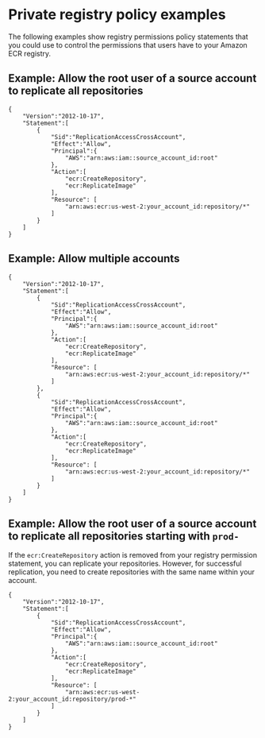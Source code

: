 # Private registry policy examples<a name="registry-permissions-examples"></a>

The following examples show registry permissions policy statements that you could use to control the permissions that users have to your Amazon ECR registry\.

## Example: Allow the root user of a source account to replicate all repositories<a name="registry-permissions-examples-all"></a>

```
{
    "Version":"2012-10-17",
    "Statement":[
        {
            "Sid":"ReplicationAccessCrossAccount",
            "Effect":"Allow",
            "Principal":{
                "AWS":"arn:aws:iam::source_account_id:root"
            },
            "Action":[
                "ecr:CreateRepository",
                "ecr:ReplicateImage"
            ],
            "Resource": [
                "arn:aws:ecr:us-west-2:your_account_id:repository/*"
            ]
        }
    ]
}
```

## Example: Allow multiple accounts<a name="registry-permissions-examples-multiple"></a>

```
{
    "Version":"2012-10-17",
    "Statement":[
        {
            "Sid":"ReplicationAccessCrossAccount",
            "Effect":"Allow",
            "Principal":{
                "AWS":"arn:aws:iam::source_account_id:root"
            },
            "Action":[
                "ecr:CreateRepository",
                "ecr:ReplicateImage"
            ],
            "Resource": [
                "arn:aws:ecr:us-west-2:your_account_id:repository/*"
            ]
        },
        {
            "Sid":"ReplicationAccessCrossAccount",
            "Effect":"Allow",
            "Principal":{
                "AWS":"arn:aws:iam::source_account_id:root"
            },
            "Action":[
                "ecr:CreateRepository",
                "ecr:ReplicateImage"
            ],
            "Resource": [
                "arn:aws:ecr:us-west-2:your_account_id:repository/*"
            ]
        }
    ]
}
```

## Example: Allow the root user of a source account to replicate all repositories starting with `prod-`<a name="registry-permissions-examples-specific"></a>

If the `ecr:CreateRepository` action is removed from your registry permission statement, you can replicate your repositories\. However, for successful replication, you need to create repositories with the same name within your account\.

```
{
    "Version":"2012-10-17",
    "Statement":[
        {
            "Sid":"ReplicationAccessCrossAccount",
            "Effect":"Allow",
            "Principal":{
                "AWS":"arn:aws:iam::source_account_id:root"
            },
            "Action":[
                "ecr:CreateRepository",
                "ecr:ReplicateImage"
            ],
            "Resource": [
                "arn:aws:ecr:us-west-2:your_account_id:repository/prod-*"
            ]
        }
    ]
}
```
